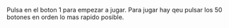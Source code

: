 Pulsa en el boton 1 para empezar a jugar.
Para jugar hay qeu pulsar los 50 botones en orden lo mas rapido posible.